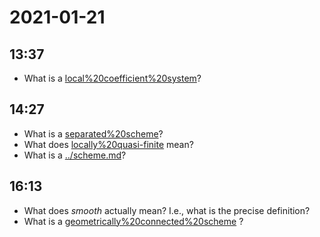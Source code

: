 # 2021-01-21

## 13:37

- What is a [local%20coefficient%20system](local%20coefficient%20system)?

## 14:27

- What is a [separated%20scheme](separated%20scheme)?
- What does [locally%20quasi-finite](locally%20quasi-finite) mean?
- What is a [../scheme.md](../scheme.md)?

## 16:13

- What does *smooth* actually mean? I.e., what is the precise definition?
- What is a [geometrically%20connected%20scheme](geometrically%20connected%20scheme) ?
